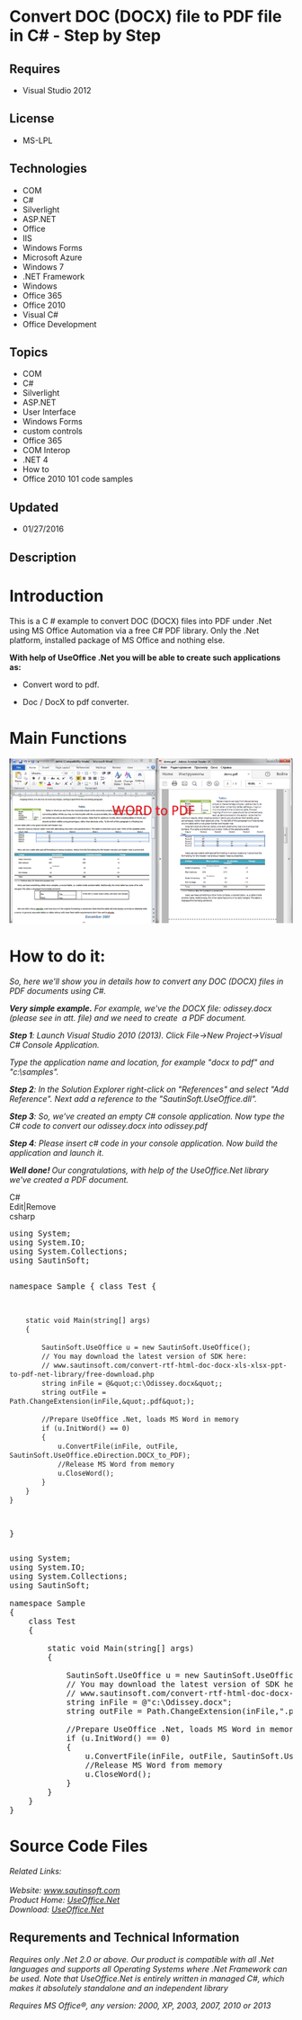 # Convert DOC (DOCX) file to PDF file in C# - Step by Step
## Requires
- Visual Studio 2012
## License
- MS-LPL
## Technologies
- COM
- C#
- Silverlight
- ASP.NET
- Office
- IIS
- Windows Forms
- Microsoft Azure
- Windows 7
- .NET Framework
- Windows
- Office 365
- Office 2010
- Visual C#
- Office Development
## Topics
- COM
- C#
- Silverlight
- ASP.NET
- User Interface
- Windows Forms
- custom controls
- Office 365
- COM Interop
- .NET 4
- How to
- Office 2010 101 code samples
## Updated
- 01/27/2016
## Description

<h1>Introduction</h1>
<p>This is a C # example to convert DOC (DOCX) files into PDF under .Net using MS Office Automation via a free C# PDF library. Only the .Net platform, installed package of MS Office and nothing else.</p>
<p><strong>With help of UseOffice .Net you will be able to create such applications as:</strong></p>
<ul>
<li>
<p>Convert word to pdf.</p>
</li><li>
<p>Doc / DocX to pdf converter.</p>
</li></ul>
<h1>Main Functions</h1>
<p><img id="147861" src="147861-useoffice.png" alt=""></p>
<h1>How to do it:</h1>
<p><em>So, here we'll show you in details how to convert any DOC (DOCX) files in PDF documents using C#.</em></p>
<p><em><strong><span class="blue12b">Very simple example.</span></strong>&nbsp;For example, we've the DOCX file: odissey.docx (please see in att. file) and we need to create &nbsp;a PDF document.</em></p>
<p><em><span class="blue12b"><strong>Step 1</strong>:</span>&nbsp;Launch Visual Studio 2010 (2013). Click File-&gt;New Project-&gt;Visual C# Console Application.</em></p>
<p><em>Type the application name and location, for example &quot;docx to pdf&quot; and &quot;c:\samples&quot;.</em></p>
<p><em><span class="blue12b"><strong>Step 2</strong>:</span>&nbsp;In the Solution Explorer right-click on &quot;References&quot; and select &quot;Add Reference&quot;. Next add a reference to the &quot;SautinSoft.UseOffice.dll&quot;</em><em>.</em></p>
<p><em><span class="blue12b"><strong>Step 3</strong>:</span>&nbsp;So, we've created an empty C# console application. Now type the C# code to convert our
<em>odissey.docx&nbsp;</em>into&nbsp;<em>odissey.pdf</em></em></p>
<p><em><strong>Step 4</strong>: Please insert c# code in your console application.&nbsp;Now build the application and launch it.</em></p>
<p><em><strong><span class="blue12b">Well done!</span>&nbsp;</strong>Our congratulations, with help of the UseOffice.Net library we've created a PDF document.</em></p>
<div class="scriptcode">
<div class="pluginEditHolder" pluginCommand="mceScriptCode">
<div class="title"><span>C#</span></div>
<div class="pluginLinkHolder"><span class="pluginEditHolderLink">Edit</span>|<span class="pluginRemoveHolderLink">Remove</span></div>
<span class="hidden">csharp</span>
<pre class="hidden">using System;
using System.IO;
using System.Collections;
using SautinSoft;

namespace Sample
{
	class Test
	{
		
		static void Main(string[] args)
		{

			SautinSoft.UseOffice u = new SautinSoft.UseOffice();
            // You may download the latest version of SDK here: 
            // www.sautinsoft.com/convert-rtf-html-doc-docx-xls-xlsx-ppt-to-pdf-net-library/free-download.php 
            string inFile = @&quot;c:\Odissey.docx&quot;;
			string outFile = Path.ChangeExtension(inFile,&quot;.pdf&quot;);

			//Prepare UseOffice .Net, loads MS Word in memory
            if (u.InitWord() == 0)
            {
                u.ConvertFile(inFile, outFile, SautinSoft.UseOffice.eDirection.DOCX_to_PDF);
                //Release MS Word from memory
                u.CloseWord();
            }
		}
	}
}
</pre>
<div class="preview">
<pre class="csharp"><span class="cs__keyword">using</span>&nbsp;System;&nbsp;
<span class="cs__keyword">using</span>&nbsp;System.IO;&nbsp;
<span class="cs__keyword">using</span>&nbsp;System.Collections;&nbsp;
<span class="cs__keyword">using</span>&nbsp;SautinSoft;&nbsp;
&nbsp;
<span class="cs__keyword">namespace</span>&nbsp;Sample&nbsp;
{&nbsp;
&nbsp;&nbsp;&nbsp;&nbsp;<span class="cs__keyword">class</span>&nbsp;Test&nbsp;
&nbsp;&nbsp;&nbsp;&nbsp;{&nbsp;
&nbsp;&nbsp;&nbsp;&nbsp;&nbsp;&nbsp;&nbsp;&nbsp;&nbsp;
&nbsp;&nbsp;&nbsp;&nbsp;&nbsp;&nbsp;&nbsp;&nbsp;<span class="cs__keyword">static</span>&nbsp;<span class="cs__keyword">void</span>&nbsp;Main(<span class="cs__keyword">string</span>[]&nbsp;args)&nbsp;
&nbsp;&nbsp;&nbsp;&nbsp;&nbsp;&nbsp;&nbsp;&nbsp;{&nbsp;
&nbsp;
&nbsp;&nbsp;&nbsp;&nbsp;&nbsp;&nbsp;&nbsp;&nbsp;&nbsp;&nbsp;&nbsp;&nbsp;SautinSoft.UseOffice&nbsp;u&nbsp;=&nbsp;<span class="cs__keyword">new</span>&nbsp;SautinSoft.UseOffice();&nbsp;
&nbsp;&nbsp;&nbsp;&nbsp;&nbsp;&nbsp;&nbsp;&nbsp;&nbsp;&nbsp;&nbsp;&nbsp;<span class="cs__com">//&nbsp;You&nbsp;may&nbsp;download&nbsp;the&nbsp;latest&nbsp;version&nbsp;of&nbsp;SDK&nbsp;here:&nbsp;</span>&nbsp;
&nbsp;&nbsp;&nbsp;&nbsp;&nbsp;&nbsp;&nbsp;&nbsp;&nbsp;&nbsp;&nbsp;&nbsp;<span class="cs__com">//&nbsp;www.sautinsoft.com/convert-rtf-html-doc-docx-xls-xlsx-ppt-to-pdf-net-library/free-download.php&nbsp;</span>&nbsp;
&nbsp;&nbsp;&nbsp;&nbsp;&nbsp;&nbsp;&nbsp;&nbsp;&nbsp;&nbsp;&nbsp;&nbsp;<span class="cs__keyword">string</span>&nbsp;inFile&nbsp;=&nbsp;@<span class="cs__string">&quot;c:\Odissey.docx&quot;</span>;&nbsp;
&nbsp;&nbsp;&nbsp;&nbsp;&nbsp;&nbsp;&nbsp;&nbsp;&nbsp;&nbsp;&nbsp;&nbsp;<span class="cs__keyword">string</span>&nbsp;outFile&nbsp;=&nbsp;Path.ChangeExtension(inFile,<span class="cs__string">&quot;.pdf&quot;</span>);&nbsp;
&nbsp;
&nbsp;&nbsp;&nbsp;&nbsp;&nbsp;&nbsp;&nbsp;&nbsp;&nbsp;&nbsp;&nbsp;&nbsp;<span class="cs__com">//Prepare&nbsp;UseOffice&nbsp;.Net,&nbsp;loads&nbsp;MS&nbsp;Word&nbsp;in&nbsp;memory</span>&nbsp;
&nbsp;&nbsp;&nbsp;&nbsp;&nbsp;&nbsp;&nbsp;&nbsp;&nbsp;&nbsp;&nbsp;&nbsp;<span class="cs__keyword">if</span>&nbsp;(u.InitWord()&nbsp;==&nbsp;<span class="cs__number">0</span>)&nbsp;
&nbsp;&nbsp;&nbsp;&nbsp;&nbsp;&nbsp;&nbsp;&nbsp;&nbsp;&nbsp;&nbsp;&nbsp;{&nbsp;
&nbsp;&nbsp;&nbsp;&nbsp;&nbsp;&nbsp;&nbsp;&nbsp;&nbsp;&nbsp;&nbsp;&nbsp;&nbsp;&nbsp;&nbsp;&nbsp;u.ConvertFile(inFile,&nbsp;outFile,&nbsp;SautinSoft.UseOffice.eDirection.DOCX_to_PDF);&nbsp;
&nbsp;&nbsp;&nbsp;&nbsp;&nbsp;&nbsp;&nbsp;&nbsp;&nbsp;&nbsp;&nbsp;&nbsp;&nbsp;&nbsp;&nbsp;&nbsp;<span class="cs__com">//Release&nbsp;MS&nbsp;Word&nbsp;from&nbsp;memory</span>&nbsp;
&nbsp;&nbsp;&nbsp;&nbsp;&nbsp;&nbsp;&nbsp;&nbsp;&nbsp;&nbsp;&nbsp;&nbsp;&nbsp;&nbsp;&nbsp;&nbsp;u.CloseWord();&nbsp;
&nbsp;&nbsp;&nbsp;&nbsp;&nbsp;&nbsp;&nbsp;&nbsp;&nbsp;&nbsp;&nbsp;&nbsp;}&nbsp;
&nbsp;&nbsp;&nbsp;&nbsp;&nbsp;&nbsp;&nbsp;&nbsp;}&nbsp;
&nbsp;&nbsp;&nbsp;&nbsp;}&nbsp;
}&nbsp;
</pre>
</div>
</div>
</div>
<h1>Source Code Files</h1>
<div><em>Related Links:</em></div>
<div><em><br>
Website:&nbsp;<a href="http://www.sautinsoft.com/">www.sautinsoft.com</a><br>
Product Home: <a href="http://sautinsoft.com/convert-rtf-html-doc-docx-xls-xlsx-ppt-to-pdf-net-library/overview.php">
UseOffice.Net</a><br>
Download:&nbsp;<em><a href="http://sautinsoft.com/convert-rtf-html-doc-docx-xls-xlsx-ppt-to-pdf-net-library/free-download.php">UseOffice.Net</a></em><br>
</em></div>
<h2 class="H2Text">Requrements and Technical Information</h2>
<p class="CommonText"><em>Requires only .Net 2.0 or above. Our product is compatible with all .Net languages and supports all Operating Systems where .Net Framework can be used. Note that UseOffice.Net is entirely written in managed C#, which makes it absolutely
 standalone and an independent library</em></p>
<p class="CommonText"><em><span class="style3">Requires MS Office&reg;</span><span>, any version: 2000, XP, 2003, 2007, 2010 or 2013</span></em></p>
